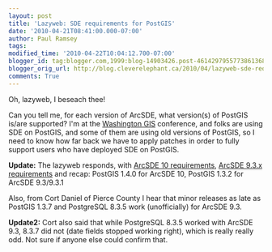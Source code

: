 ```yaml
---
layout: post
title: 'Lazyweb: SDE requirements for PostGIS'
date: '2010-04-21T08:41:00.000-07:00'
author: Paul Ramsey
tags: 
modified_time: '2010-04-22T10:04:12.700-07:00'
blogger_id: tag:blogger.com,1999:blog-14903426.post-4614297955773861368
blogger_orig_url: http://blog.cleverelephant.ca/2010/04/lazyweb-sde-requirements-for-postgis.html
comments: True
---
```


Oh, lazyweb, I beseach thee!

Can you tell me, for each version of ArcSDE, what version(s) of PostGIS is/are supported? I'm at the [Washington GIS](http://www.waurisa.org/conferences/2010_Conference_Index.html) conference, and folks are using SDE on PostGIS, and some of them are using old versions of PostGIS, so I need to know how far back we have to apply patches in order to fully support users who have deployed SDE on PostGIS.

**Update:** The lazyweb responds, with [ArcSDE 10 requirements](http://resources.arcgis.com/content/arcsde-postgresql-database-requirements), [ArcSDE 9.3.x requirements](http://wikis.esri.com/wiki/display/ag93bsr/ArcSDE+PostgreSQL+Database+Requirements) and recap: PostGIS 1.4.0 for ArcSDE 10, PostGIS 1.3.2 for ArcSDE 9.3/9.3.1

Also, from Cort Daniel of Pierce County I hear that minor releases as late as PostGIS 1.3.7 and PostgreSQL 8.3.5 work (unofficially) for ArcSDE 9.3.

**Update2:** Cort also said that while PostgreSQL 8.3.5 worked with ArcSDE 9.3, 8.3.7 did not (date fields stopped working right), which is really really odd. Not sure if anyone else could confirm that.

